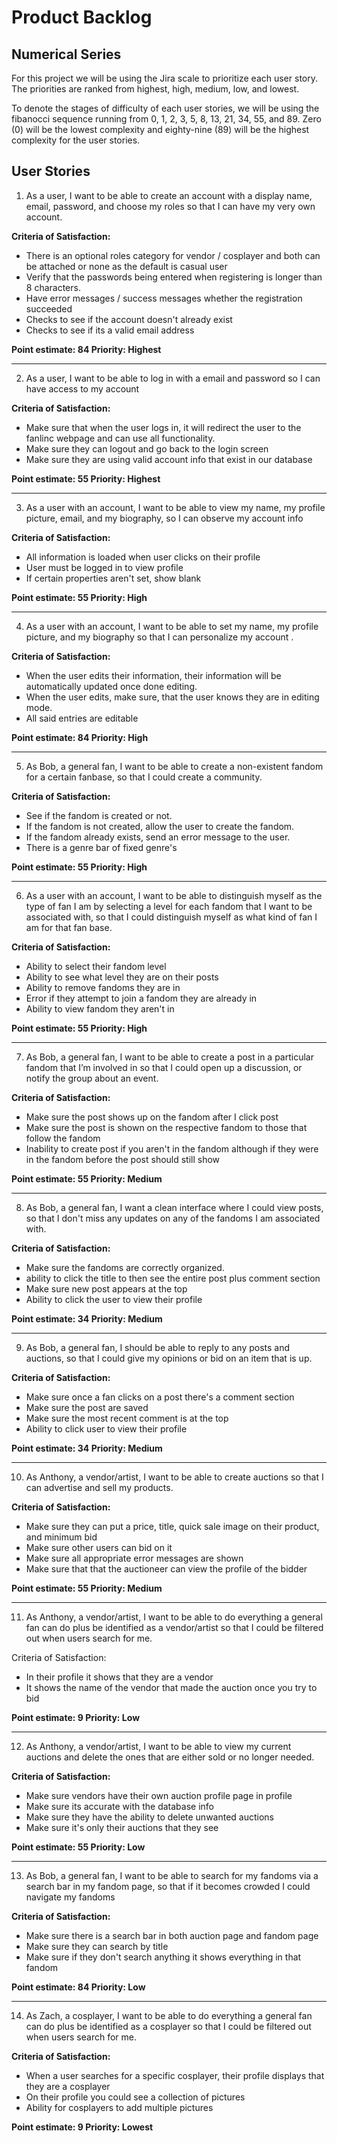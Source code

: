 # Product Backlog

## Numerical Series

For this project we will be using the Jira scale to prioritize each user story. The priorities are ranked from highest, high, medium, low, and lowest.

To denote the stages of difficulty of each user stories, we will be using the fibanocci sequence running from 0, 1, 2, 3, 5, 8, 13, 21, 34, 55, and 89.
Zero (0) will be the lowest complexity and eighty-nine (89) will be the highest complexity for the user stories.

## User Stories 

1. As a user, I want to be able to create an account with a display name, email, password, and choose my roles so that I can have my very own account.

**Criteria of Satisfaction:**

* There is an optional roles category for vendor / cosplayer and both can be attached or none as the default is casual user
* Verify that the passwords being entered when registering is longer than 8 characters.
* Have error messages / success messages whether the registration succeeded
* Checks to see if the account doesn't already exist
* Checks to see if its a valid email address

**Point estimate: 84    Priority: Highest** 

---

2. As a user, I want to be able to log in with a email and password so I can have access to my account

**Criteria of Satisfaction:**

* Make sure that when the user logs in, it will redirect the user to the fanlinc webpage and can use all functionality.
* Make sure they can logout and go back to the login screen
* Make sure they are using valid account info that exist in our database

**Point estimate: 55    Priority: Highest** 

---

3. As a user with an account, I want to be able to view my name, my profile picture, email, and my biography, so I can observe my account info

**Criteria of Satisfaction:**

* All information is loaded when user clicks on their profile
* User must be logged in to view profile
* If certain properties aren't set, show blank

**Point estimate: 55    Priority: High** 

---

4. As a user with an account, I want to be able to set my name, my profile picture, and my biography so that I can personalize my account .

**Criteria of Satisfaction:**

* When the user edits their information, their information will be automatically updated once done editing.
* When the user edits, make sure, that the user knows they are in editing mode.
* All said entries are editable

**Point estimate: 84   Priority: High** 

---

5. As Bob, a general fan, I want to be able to create a non-existent fandom for a certain fanbase, so that I could create a community.

 **Criteria of Satisfaction:**

* See if the fandom is created or not.
* If the fandom is not created, allow the user to create the fandom.
* If the fandom already exists, send an error message to the user.
* There is a genre bar of fixed genre's

**Point estimate: 55  Priority: High** 

---

6. As a user with an account, I want to be able to distinguish myself as the type of fan I am by selecting a level for each fandom that I want to be associated with, so that I could distinguish myself as what kind of fan I am for that fan base.

**Criteria of Satisfaction:**

* Ability to select their fandom level
* Ability to see what level they are on their posts
* Ability to remove fandoms they are in
* Error if they attempt to join a fandom they are already in
* Ability to view fandom they aren't in

**Point estimate: 55  Priority: High** 

---

7. As Bob, a general fan, I want to be able to create a post in a particular fandom that I’m involved in so that I could open up a discussion, or notify the group about an event.

**Criteria of Satisfaction:**

* Make sure the post shows up on the fandom after I click post
* Make sure the post is shown on the respective fandom to those that follow the fandom
* Inability to create post if you aren't in the fandom although if they were in the fandom before the post should still show

**Point estimate: 55  Priority: Medium** 

---

8. As Bob, a general fan, I want a clean interface where I could view posts, so that I don't miss any updates on any of the fandoms I am associated with.

**Criteria of Satisfaction:**

* Make sure the fandoms are correctly organized.
* ability to click the title to then see the entire post plus comment section
* Make sure new post appears at the top
* Ability to click the user to view their profile

**Point estimate: 34  Priority: Medium** 

---

9. As Bob, a general fan, I should be able to reply to any posts and auctions, so that I could give my opinions or bid on an item that is up.

**Criteria of Satisfaction:**

* Make sure once a fan clicks on a post there's a comment section
* Make sure the post are saved
* Make sure the most recent comment is at the top
* Ability to click user to view their profile

**Point estimate: 34  Priority: Medium** 

---

10. As Anthony, a vendor/artist, I want to be able to create auctions so that I can advertise and sell my products.

**Criteria of Satisfaction:**

* Make sure they can put a price, title, quick sale image on their product, and minimum bid
* Make sure other users can bid on it
* Make sure all appropriate error messages are shown
* Make sure that that the auctioneer can view the profile of the bidder

**Point estimate: 55  Priority: Medium** 

---

11. As Anthony, a vendor/artist, I want to be able to do everything a general fan can do plus be identified as a vendor/artist so that I could be filtered out when users search for me.

Criteria of Satisfaction:

* In their profile it shows that they are a vendor
* It shows the name of the vendor that made the auction once you try to bid

**Point estimate: 9  Priority: Low** 

---

12. As Anthony, a vendor/artist, I want to be able to view my current auctions and delete the ones that are either sold or no longer needed.

**Criteria of Satisfaction:**

* Make sure vendors have their own auction profile page in profile
* Make sure its accurate with the database info
* Make sure they have the ability to delete unwanted auctions
* Make sure it's only their auctions that they see

**Point estimate: 55  Priority: Low** 

---

13. As Bob, a general fan, I want to be able to search for my fandoms via a search bar in my fandom page, so that if it becomes crowded I could navigate my fandoms

**Criteria of Satisfaction:**

* Make sure there is a search bar in both auction page and fandom page
* Make sure they can search by title
* Make sure if they don't search anything it shows everything in that fandom

**Point estimate: 84  Priority: Low** 

---

14. As Zach, a cosplayer, I want to be able to do everything a general fan can do plus be identified as a cosplayer so that I could be filtered out when users search for me.

**Criteria of Satisfaction:**

* When a user searches for a specific cosplayer, their profile displays that they are a cosplayer
* On their profile you could see a collection of pictures
* Ability for cosplayers to add multiple pictures

**Point estimate: 9  Priority: Lowest** 

